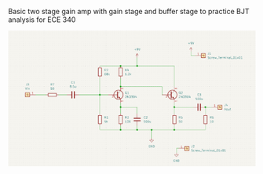 Basic two stage gain amp with gain stage and buffer stage to practice BJT analysis for ECE 340

![Screenshot](schematic.png)
